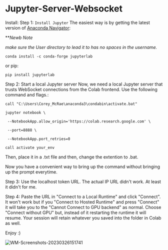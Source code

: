 # Jupyter-Server-Websocket
Install:
Step 1: `Install Jupyter`
The easiest way is by getting the latest version of [Anaconda Navigator](https://anaconda.org/anaconda/anaconda-navigator/):


***Newb Note* 

*make sure the User directory to lead it to has no spaces in the username.*


`conda install -c conda-forge jupyterlab`

or pip:

`pip install jupyterlab`

Step 2: Start a local Jupyter server
Now, we need a local Jupyter server that trusts WebSocket connections from the Colab frontend. 
Use the following command and flags.:

`call "C:\Users\Corey_McRae\anaconda3\condabin\activate.bat"`

`jupyter notebook \`
    
   ` --NotebookApp.allow_origin='https://colab.research.google.com' \` 
    
   ` --port=8888 \`
    
   ` --NotebookApp.port_retries=0`
 
 `call activate your_env`

Then, place it in a .txt file and then, change the extention to .bat.

Now you have a convenient way to bring up the command without bringing up the prompt everytime.


Step 3: Use the localhost token URL. The actual IP URL didn't work.
At least it didn't for me.

Step 4:
Paste the URL in "Connect to a Local Runtime" and click "Connect".
It won't work but if you "Connect to Hosted Runtime" and press "Connect" it will take you to the "Cannot Connect to GPU backend" as normal.
Choose "Connect without GPU" but, instead of it restarting the runtime it will resume. 
Your session will retain whatever you saved into the folder in Colab as well.



Enjoy :)

![WM-Screenshots-20230326151741](https://user-images.githubusercontent.com/49349748/227808721-485ee946-61b3-429b-8137-02487eca34f5.png)


